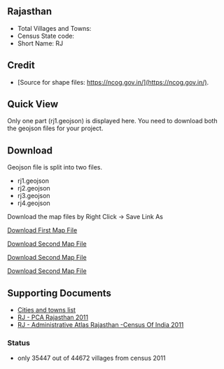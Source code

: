 ## Rajasthan

* Total Villages and Towns: 
* Census State code: 
* Short Name: RJ

## Credit
- [Source for shape files: https://ncog.gov.in/](https://ncog.gov.in/).

## Quick View
Only one part (rj1.geojson) is displayed here. You need to download both the geojson files for your project.
<div id="map"></div>

## Download
Geojson file is split into two files. 
- rj1.geojson
- rj2.geojson
- rj3.geojson
- rj4.geojson

Download the map files by Right Click -> Save Link As

<a class="btn btn-lg btn-success" href="https://github.com/datameet/indian_village_boundaries/raw/master/rj/rj1.geojson"><i class="fa fa-github fa-2x pull-left"></i> Download First Map File</a>

<a class="btn btn-lg btn-success" href="https://github.com/datameet/indian_village_boundaries/raw/master/rj/rj2.geojson"><i class="fa fa-github fa-2x pull-left"></i> Download Second Map File</a>

<a class="btn btn-lg btn-success" href="https://github.com/datameet/indian_village_boundaries/raw/master/rj/rj3.geojson"><i class="fa fa-github fa-2x pull-left"></i> Download Second Map File</a>

<a class="btn btn-lg btn-success" href="https://github.com/datameet/indian_village_boundaries/raw/master/rj/rj3.geojson"><i class="fa fa-github fa-2x pull-left"></i> Download Second Map File</a>

## Supporting Documents
- [Cities and towns list](http://censusindia.gov.in/towns/raj_towns.pdf)
- [RJ - PCA Rajasthan 2011](http://www.censusindia.gov.in/2011census/hlo/pca/PCA_Data_Rajasthan%20.html)
- [RJ - Administrative Atlas Rajasthan -Census Of India 2011](http://censusindia.gov.in/2011census/maps/atlas/Rajasthan.html)



### Status
- only 35447 out of 44672 villages from census 2011

<script type='text/javascript'>
var map_path = '../minified_maps/rj1_simplified.json';
</script>
<script type='text/javascript' src="/js/extra.js"></script>
